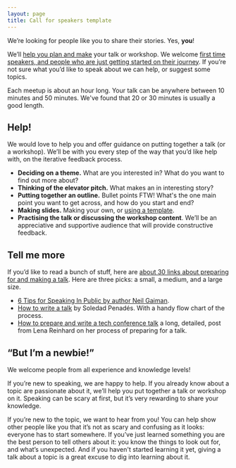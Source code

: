 ```yaml
---
layout: page
title: Call for speakers template
---
```


We’re looking for people like you to share their stories. Yes, **you**!

We’ll [help you plan and make](#help) your talk or workshop. We welcome [first time speakers, and people who are just getting started on their journey](#but-im-a-newbie). If you’re not sure what you’d like to speak about we can help, or suggest some topics.

Each meetup is about an hour long. Your talk can be anywhere between 10 minutes and 50 minutes. We've found that 20 or 30 minutes is usually a good length.

## Help!

We would love to help you and offer guidance on putting together a talk (or a workshop). We’ll be with you every step of the way that you’d like help with, on the iterative feedback process.

* **Deciding on a theme.** What are you interested in? What do you want to find out more about?
* **Thinking of the elevator pitch.** What makes an in interesting story?
* **Putting together an outline.** Bullet points FTW! What's the one main point you want to get across, and how do you start and end?
* **Making slides.** Making your own, or [using a template](http://alicebartlett.co.uk/blog/how-to-do-ok-at-slides).
* **Practising the talk or discussing the workshop content**. We’ll be an appreciative and supportive audience that will provide constructive feedback.

## Tell me more

If you’d like to read a bunch of stuff, here are [about 30 links about preparing for and making a talk](https://pinboard.in/u:maxbarners/t:callforspeakersadvice/). Here are three picks: a small, a medium, and a large size.

* [6 Tips for Speaking In Public by author Neil Gaiman](http://neil-gaiman.tumblr.com/post/41653204206/6-tips-for-speaking-in-public).
* [How to write a talk](https://soledadpenades.com/2016/08/17/how-to-write-a-talk/) by Soledad Penadés. With a handy flow chart of the process.
* [How to prepare and write a tech conference talk](http://wunder.schoenaberselten.com/2016/02/16/how-to-prepare-and-write-a-tech-conference-talk/) a long, detailed, post from Lena Reinhard on her process of preparing for a talk.

## “But I’m a newbie!”

We welcome people from all experience and knowledge levels!

If you’re new to speaking, we are happy to help. If you already know about a topic are passionate about it, we’ll help you put together a talk or workshop on it. Speaking can be scary at first, but it’s very rewarding to share your knowledge.

If you’re new to the topic, we want to hear from you! You can help show other people like you that it’s not as scary and confusing as it looks: everyone has to start somewhere. If you’ve just learned something you are the best person to tell others about it: you know the things to look out for, and what’s unexpected. And if you haven't started learning it yet, giving a talk about a topic is a great excuse to dig into learning about it.
